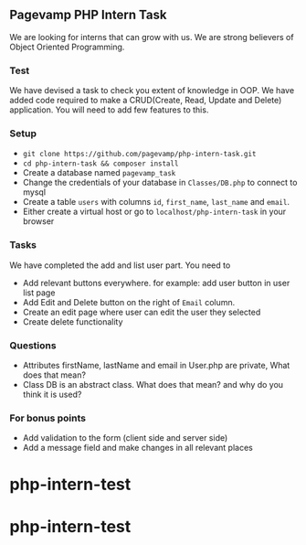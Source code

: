 ## Pagevamp PHP Intern Task

We are looking for interns that can grow with us. We are strong believers of Object Oriented Programming.
  
### Test

We have devised a task to check you extent of knowledge in OOP. 
We have added code required to make a CRUD(Create, Read, Update and Delete) application. You will need to add few features to this.

### Setup

* `git clone https://github.com/pagevamp/php-intern-task.git`
* `cd php-intern-task && composer install`
* Create a database named `pagevamp_task`
* Change the credentials of your database in `Classes/DB.php` to connect to mysql
* Create a table `users` with columns `id`, `first_name`, `last_name` and `email`.
* Either create a virtual host or go to `localhost/php-intern-task` in your browser

### Tasks

We have completed the add and list user part. You need to

* Add relevant buttons everywhere. for example: add user button in user list page
* Add Edit and Delete button on the right of `Email` column.
* Create an edit page where user can edit the user they selected
* Create delete functionality

### Questions

* Attributes firstName, lastName and email in User.php are private, What does that mean?
* Class DB is an abstract class. What does that mean? and why do you think it is used?

### For bonus points
* Add validation to the form (client side and server side)
* Add a message field and make changes in all relevant places




# php-intern-test
# php-intern-test
